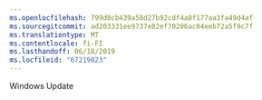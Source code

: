 ```yaml
---
ms.openlocfilehash: 799d0cb439a58d27b92cdf4a8f177aa3fa49d4af
ms.sourcegitcommit: ad203331ee9737e82ef70206ac04eeb72a5f9c7f
ms.translationtype: MT
ms.contentlocale: fi-FI
ms.lasthandoff: 06/18/2019
ms.locfileid: "67219823"
---
```

Windows Update